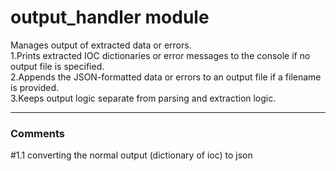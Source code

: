 
# output_handler module<br>
Manages output of extracted data or errors.<br>
1.Prints extracted IOC dictionaries or error messages to the console if no output file is specified.<br>
2.Appends the JSON-formatted data or errors to an output file if a filename is provided.<br>
3.Keeps output logic separate from parsing and extraction logic.<br>

---
### Comments<br>
\#1.1 converting the normal output (dictionary of ioc) to json<br>

